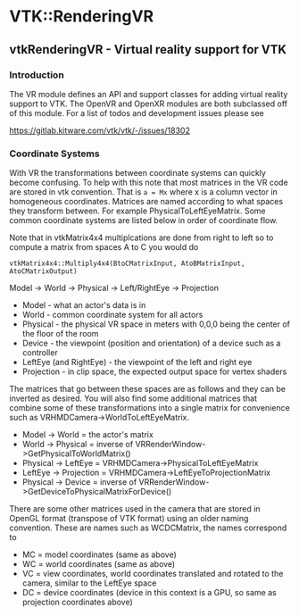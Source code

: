 # VTK::RenderingVR
## vtkRenderingVR - Virtual reality support for VTK

### Introduction

The VR module defines an API and support classes for adding virtual reality
support to VTK. The OpenVR and OpenXR modules are both subclassed off of
this module. For a list of todos and development issues please see

https://gitlab.kitware.com/vtk/vtk/-/issues/18302

### Coordinate Systems

With VR the transformations between coordinate systems can quickly become
confusing. To help with this note that most matrices in the VR code are
stored in vtk convention. That is `a = Mx` where x is a column vector in
homogeneous coordinates. Matrices are named according to what spaces they
transform between. For example PhysicalToLeftEyeMatrix. Some common
coordinate systems are listed below in order of coordinate flow.

Note that in vtkMatrix4x4 multiplcations are done from right to left
so to compute a matrix from spaces A to C you would do

`vtkMatrix4x4::Multiply4x4(BtoCMatrixInput, AtoBMatrixInput, AtoCMatrixOutput)`

Model -> World -> Physical -> Left/RightEye -> Projection

- Model - what an actor's data is in
- World - common coordinate system for all actors
- Physical - the physical VR space in meters with 0,0,0 being the center of
  the floor of the room
- Device - the viewpoint (position and orientation) of a device such as a
  controller
- LeftEye (and RightEye) - the viewpoint of the left and right eye
- Projection - in clip space, the expected output space for vertex shaders

The matrices that go between these spaces are as follows and they can be
inverted as desired. You will also find some additional matrices that
combine some of these transformations into a single matrix for convenience
such as VRHMDCamera->WorldToLeftEyeMatrix.

- Model -> World = the actor's matrix
- World -> Physical = inverse of VRRenderWindow->GetPhysicalToWorldMatrix()
- Physical -> LeftEye = VRHMDCamera->PhysicalToLeftEyeMatrix
- LeftEye -> Projection = VRHMDCamera->LeftEyeToProjectionMatrix
- Physical -> Device = inverse of
  VRRenderWindow->GetDeviceToPhysicalMatrixForDevice()

There are some other matrices used in the camera that are stored in OpenGL
format (transpose of VTK format) using an older naming convention. These are
names such as WCDCMatrix, the names correspond to

- MC = model coordinates (same as above)
- WC = world coordinates (same as above)
- VC = view coordinates, world coordinates translated and rotated to the
  camera, similar to the LeftEye space
- DC = device coordinates (device in this context is a GPU, so same as
  projection coordinates above)

